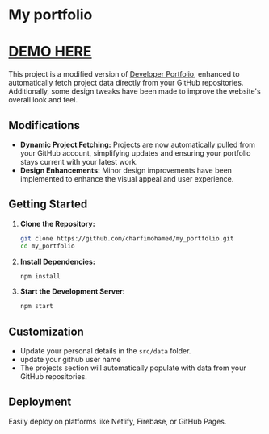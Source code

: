 # My portfolio

# [DEMO HERE](https://mohamedcharfi.netlify.app)

This project is a modified version of [Developer Portfolio](https://github.com/hhhrrrttt222111/developer-portfolio), enhanced to automatically fetch project data directly from your GitHub repositories. Additionally, some design tweaks have been made to improve the website's overall look and feel.

## Modifications

* **Dynamic Project Fetching:** Projects are now automatically pulled from your GitHub account, simplifying updates and ensuring your portfolio stays current with your latest work.
* **Design Enhancements:** Minor design improvements have been implemented to enhance the visual appeal and user experience.

## Getting Started

1. **Clone the Repository:**

   ```bash
   git clone https://github.com/charfimohamed/my_portfolio.git
   cd my_portfolio
   ```

2. **Install Dependencies:**

   ```bash
   npm install
   ```

3. **Start the Development Server:**

   ```bash
   npm start
   ```

## Customization

* Update your personal details in the `src/data` folder.
* update your github user name
* The projects section will automatically populate with data from your GitHub repositories.

## Deployment

Easily deploy on platforms like Netlify, Firebase, or GitHub Pages.

